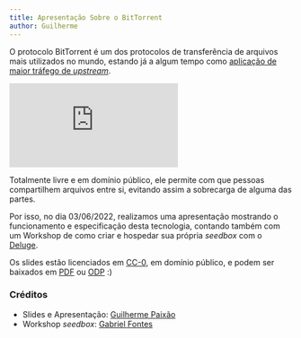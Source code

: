 ```yaml
---
title: Apresentação Sobre o BitTorrent
author: Guilherme
---
```


O protocolo BitTorrent é um dos protocolos de transferência de arquivos mais utilizados no mundo, estando já a algum tempo como [aplicação de maior tráfego de *upstream*](https://torrentfreak.com/bittorrent-is-still-the-king-of-upstream-internet-traffic-but-for-how-long-220304/).

![rede peer-to-peer](http://wiki.inf.ufpr.br/maziero/lib/exe/fetch.php?media=espec:arq-p2p.png)

Totalmente livre e em domínio público, ele permite com que pessoas compartilhem arquivos entre si, evitando assim a sobrecarga de alguma das partes.

Por isso, no dia 03/06/2022, realizamos uma apresentação mostrando o funcionamento e especificação desta tecnologia, contando também com um Workshop de como criar e hospedar sua própria *seedbox* com o [Deluge](https://www.deluge-torrent.org/).

Os slides estão licenciados em [CC-0](https://creativecommons.org/share-your-work/public-domain/cc0/), em domínio público, e podem ser baixados em [PDF](https://cloud.gelos.club/s/X9EHSypRgZST9s2) ou [ODP](https://cloud.gelos.club/s/LkwaFRTyonESZ3R) :)

### Créditos

- Slides e Apresentação: [Guilherme Paixão](https://guip.dev/)
- Workshop *seedbox*: [Gabriel Fontes](https://misterio.me/)
